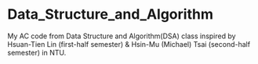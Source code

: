 # Data_Structure_and_Algorithm
My AC code from Data Structure and Algorithm(DSA) class inspired by Hsuan-Tien Lin (first-half semester) & Hsin-Mu (Michael) Tsai (second-half semester) in NTU.
